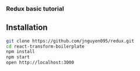 ### Redux basic tutorial

## Installation

```bash
git clone https://github.com/jnguyen095/redux.git
cd react-transform-boilerplate
npm install
npm start
open http://localhost:3000
```


